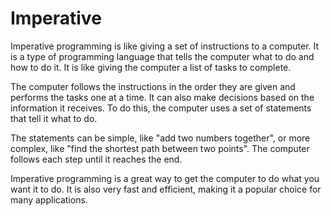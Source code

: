 # Imperative

Imperative programming is like giving a set of instructions to a computer. It is a type of programming language that tells the computer what to do and how to do it. It is like giving the computer a list of tasks to complete. 

The computer follows the instructions in the order they are given and performs the tasks one at a time. It can also make decisions based on the information it receives. To do this, the computer uses a set of statements that tell it what to do. 

The statements can be simple, like "add two numbers together", or more complex, like "find the shortest path between two points". The computer follows each step until it reaches the end. 

Imperative programming is a great way to get the computer to do what you want it to do. It is also very fast and efficient, making it a popular choice for many applications.

